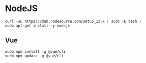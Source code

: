 # NodeJS

```
curl -sL https://deb.nodesource.com/setup_13.x | sudo -E bash -
sudo apt-get install -y nodejs
```

## Vue

```
sudo npm install -g @vue/cli
sudo npm update -g @vue/cli
```



